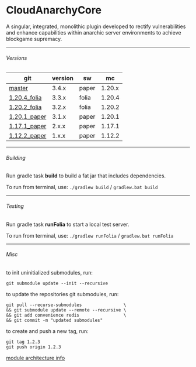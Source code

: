 # CloudAnarchyCore

A singular, integrated, monolithic plugin developed to rectify vulnerabilities and enhance capabilities within anarchic server environments to achieve blockgame supremacy.

---

###### Versions

| git                                                                              | version | sw    | mc     |
|----------------------------------------------------------------------------------|---------|-------|--------|
| [master](https://github.com/zeroBzeroT/CloudAnarchyCore/tree/master)             | 3.4.x   | paper | 1.20.x |
| [1.20.4_folia](https://github.com/zeroBzeroT/CloudAnarchyCore/tree/1.20.4_folia) | 3.3.x   | folia | 1.20.4 |
| [1.20.2_folia](https://github.com/zeroBzeroT/CloudAnarchyCore/tree/1.20.2_folia) | 3.2.x   | folia | 1.20.2 |
| [1.20.1_paper](https://github.com/zeroBzeroT/CloudAnarchyCore/tree/1.20.1_paper) | 3.1.x   | paper | 1.20.1 |
| [1.17.1_paper](https://github.com/zeroBzeroT/CloudAnarchyCore/tree/1.17.1_paper) | 2.x.x   | paper | 1.17.1 |
| [1.12.2_paper](https://github.com/zeroBzeroT/CloudAnarchyCore/tree/1.12.2_paper) | 1.x.x   | paper | 1.12.2 |

---

###### Building

Run gradle task **build** to build a fat jar that includes dependencies.

To run from terminal, use: `./gradlew build` / `gradlew.bat build`

---

###### Testing

Run gradle task **runFolia** to start a local test server.

To run from terminal, use: `./gradlew runFolia` / `gradlew.bat runFolia`

---

###### Misc

to init uninitialized submodules, run:

```
git submodule update --init --recursive
```

to update the repositories git submodules, run:

```
git pull --recurse-submodules                \
&& git submodule update --remote --recursive \
&& git add convenience redis                 \
&& git commit -m "updated submodules"
```

to create and push a new tag, run:

```
git tag 1.2.3
git push origin 1.2.3
```

[module architecture info](module-architecture-readme.md)
